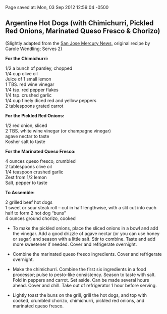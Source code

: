 <div id="wikitext">

<div style="display: none;">

Summary: It’s nearing the end of summer, and you’ve probably had your
share of hot dogs, but these Argentine dogs are as far from yellow
mustard and ketchup as you can get. Source:
<http://oishiifood.wordpress.com/2011/08/24/argentine-hot-dogs-with-chimichurri-pickled-red-onions-marinated-queso-fresco-chorizo/>
Tags: hot dogs, chimichurri, argentine, pickles, pickled onions,
chorizo, queso fresco Parent:(Recipes.)<span
class="wikiword">[MainDishes](http://wiki.tamouse.org?n=Recipes.MainDishes?action=print)</span>
includeme:[Recipes.MainDishes](http://wiki.tamouse.org?n=Recipes.MainDishes?action=print)
Categories:[MainDish](http://wiki.tamouse.org?n=Category.MainDish),
[Recipes](http://wiki.tamouse.org?n=Category.Recipes),
[OtherCuisine](http://wiki.tamouse.org?n=Category.OtherCuisine)

</div>

Page saved at: Mon, 03 Sep 2012 12:59:04 -0500

<div class="vspace">

</div>

Argentine Hot Dogs (with Chimichurri, Pickled Red Onions, Marinated Queso Fresco & Chorizo)
-------------------------------------------------------------------------------------------

(Slightly adapted from the [San Jose Mercury
News](http://www.mercurynews.com/recipes/ci_18685935), original recipe
by Carole Wendling; Serves 2)

**For the Chimichurri:**

1/2 a bunch of parsley, chopped\
1/4 cup olive oil\
Juice of 1 small lemon\
1 TBS. red wine vinegar\
1/4 tsp. red pepper flakes\
1/4 tsp. crushed garlic\
1/4 cup finely diced red and yellow peppers\
2 tablespoons grated carrot

**For the Pickled Red Onions:**

1/2 red onion, sliced\
2 TBS. white wine vinegar (or champagne vinegar)\
agave nectar to taste\
Kosher salt to taste

**For the Marinated Queso Fresco:**

4 ounces queso fresco, crumbled\
2 tablespoons olive oil\
1/4 teaspoon crushed garlic\
Zest from 1/2 lemon\
Salt, pepper to taste

**To Assemble:**

2 grilled beef hot dogs\
1 sweet or sour steak roll – cut in half lengthwise, with a slit cut
into each half to form 2 hot dog “buns”\
4 ounces ground chorizo, cooked

<div class="vspace">

</div>

-   To make the pickled onions, place the sliced onions in a bowl and
    add the vinegar. Add a good drizzle of agave nectar (or you can use
    honey or sugar) and season with a little salt. Stir to combine.
    Taste and add more sweetener if needed. Cover and refrigerate
    overnight.
    <div class="vspace">

    </div>

-   Combine the marinated queso fresco ingredients. Cover and
    refrigerate overnight.
    <div class="vspace">

    </div>

-   Make the chimichurri. Combine the first six ingredients in a food
    processor; pulse to pesto-like consistency. Season to taste with
    salt. Fold in peppers and carrot. Set aside. Can be made several
    hours ahead. Cover and chill. Take out of refrigerator 1 hour before
    serving.
    <div class="vspace">

    </div>

-   Lightly toast the buns on the grill, grill the hot dogs, and top
    with cooked, crumbled chorizo, chimichurri, pickled red onions, and
    marinated queso fresco.

<div class="vspace">

</div>

</div>
